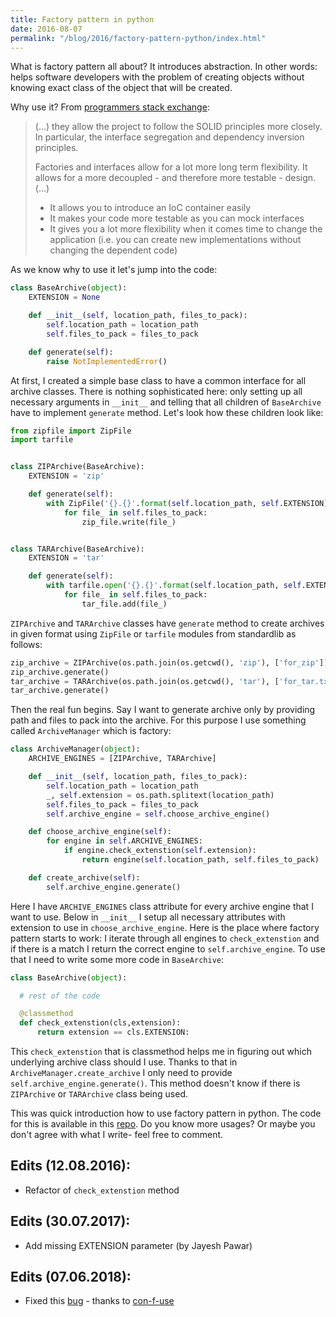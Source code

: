 ```yaml
---
title: Factory pattern in python
date: 2016-08-07
permalink: "/blog/2016/factory-pattern-python/index.html"
---
```


What is factory pattern all about? It introduces abstraction. In other
words: helps software developers with the problem of creating objects
without knowing exact class of the object that will be created.

Why use it? From [programmers stack
exchange](http://programmers.stackexchange.com/questions/253254/why-should-i-use-a-factory-class-instead-of-direct-object-construction):

> (...) they allow the project to follow the SOLID principles more
> closely. In particular, the interface segregation and dependency
> inversion principles.
>
> Factories and interfaces allow for a lot more long term flexibility.
> It allows for a more decoupled - and therefore more testable - design.
> (...)
>
> - It allows you to introduce an IoC container easily
> - It makes your code more testable as you can mock interfaces
> - It gives you a lot more flexibility when it comes time to change
>   the application (i.e. you can create new implementations without
>   changing the dependent code)

As we know why to use it let's jump into the code:

```python
class BaseArchive(object):
    EXTENSION = None

    def __init__(self, location_path, files_to_pack):
        self.location_path = location_path
        self.files_to_pack = files_to_pack

    def generate(self):
        raise NotImplementedError()
```

At first, I created a simple base class to have a common interface for
all archive classes. There is nothing sophisticated here: only setting
up all necessary arguments in `__init__` and telling that all children
of `BaseArchive` have to implement `generate` method. Let's look how
these children look like:

```python
from zipfile import ZipFile
import tarfile


class ZIPArchive(BaseArchive):
    EXTENSION = 'zip'

    def generate(self):
        with ZipFile('{}.{}'.format(self.location_path, self.EXTENSION), 'w') as zip_file:
            for file_ in self.files_to_pack:
                zip_file.write(file_)


class TARArchive(BaseArchive):
    EXTENSION = 'tar'

    def generate(self):
        with tarfile.open('{}.{}'.format(self.location_path, self.EXTENSION), 'w') as tar_file:
            for file_ in self.files_to_pack:
                tar_file.add(file_)
```

`ZIPArchive` and `TARArchive` classes have `generate` method
to create archives in given format using `ZipFile` or `tarfile` modules
from standardlib as follows:

```python
zip_archive = ZIPArchive(os.path.join(os.getcwd(), 'zip'), ['for_zip'])
zip_archive.generate()
tar_archive = TARArchive(os.path.join(os.getcwd(), 'tar'), ['for_tar.txt'])
tar_archive.generate()
```

Then the real fun begins. Say I want to generate archive only by
providing path and files to pack into the archive. For this purpose I
use something called `ArchiveManager` which is factory:

```python
class ArchiveManager(object):
    ARCHIVE_ENGINES = [ZIPArchive, TARArchive]

    def __init__(self, location_path, files_to_pack):
        self.location_path = location_path
        _, self.extension = os.path.splitext(location_path)
        self.files_to_pack = files_to_pack
        self.archive_engine = self.choose_archive_engine()

    def choose_archive_engine(self):
        for engine in self.ARCHIVE_ENGINES:
            if engine.check_extenstion(self.extension):
                return engine(self.location_path, self.files_to_pack)

    def create_archive(self):
        self.archive_engine.generate()
```

Here I have `ARCHIVE_ENGINES` class attribute for every archive engine
that I want to use. Below in `__init__` I setup all necessary attributes
with extension to use in `choose_archive_engine`. Here is the place
where factory pattern starts to work: I iterate through all engines to
`check_extenstion` and if there is a match I return the correct
engine to `self.archive_engine`. To use that I need to write some more
code in `BaseArchive`:

```python
class BaseArchive(object):

  # rest of the code

  @classmethod
  def check_extenstion(cls,extension):
      return extension == cls.EXTENSION:
```

This `check_extenstion` that is classmethod helps me in figuring out
which underlying archive class should I use. Thanks to that in
`ArchiveManager.create_archive` I only need to provide
`self.archive_engine.generate()`. This method doesn't know if there is
`ZIPArchive` or `TARArchive` class being used.

This was quick introduction how to use factory pattern in python. The
code for this is available in this
[repo](https://github.com/krzysztofzuraw/personal-blog-projects/tree/master/factory_pattern).
Do you know more usages? Or maybe you don't agree with what I write-
feel free to comment.

## Edits (12.08.2016):

- Refactor of `check_extenstion` method

## Edits (30.07.2017):

- Add missing EXTENSION parameter (by Jayesh Pawar)

## Edits (07.06.2018):

- Fixed this [bug](https://github.com/krzysztofzuraw/blog-projects/issues/1) - thanks to [con-f-use](https://github.com/con-f-use)
